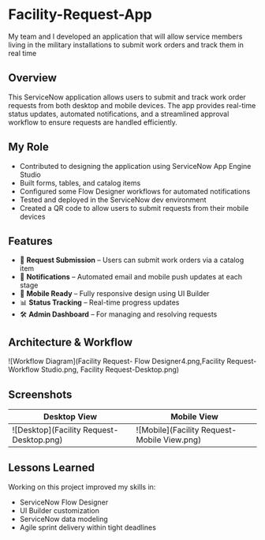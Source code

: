 # Facility-Request-App
My team and I developed an application that will allow service members living in the military installations to submit work orders and track them in real time  

## Overview
This ServiceNow application allows users to submit and track work order requests from both desktop and mobile devices. The app provides real-time status updates, automated notifications, and a streamlined approval workflow to ensure requests are handled efficiently.

## My Role
- Contributed to designing the application using ServiceNow App Engine Studio
- Built forms, tables, and catalog items
- Configured some Flow Designer workflows for automated notifications
- Tested and deployed in the ServiceNow dev environment
- Created a QR code to allow users to submit requests from their mobile devices

## Features
- 📩 **Request Submission** – Users can submit work orders via a catalog item
- 🔔 **Notifications** – Automated email and mobile push updates at each stage
- 📱 **Mobile Ready** – Fully responsive design using UI Builder
- 📊 **Status Tracking** – Real-time progress updates
- 🛠 **Admin Dashboard** – For managing and resolving requests

## Architecture & Workflow
![Workflow Diagram](Facility Request- Flow Designer4.png,Facility Request- Workflow Studio.png, Facility Request-Desktop.png)

## Screenshots
| Desktop View | Mobile View |
|--------------|-------------|
| ![Desktop](Facility Request-Desktop.png) | ![Mobile](Facility Request-Mobile View.png) |

## Lessons Learned
Working on this project improved my skills in:
- ServiceNow Flow Designer
- UI Builder customization
- ServiceNow data modeling
- Agile sprint delivery within tight deadlines
